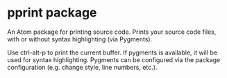 # pprint package

An Atom package for printing source code.  Prints your source code files,
with or without syntax highlighting (via Pygments).

Use ctrl-alt-p to print the current buffer.  If pygments is available, it will
be used for syntax highlighting.  Pygments can be configured via the package
configuration (e.g. change style, line numbers, etc.).
